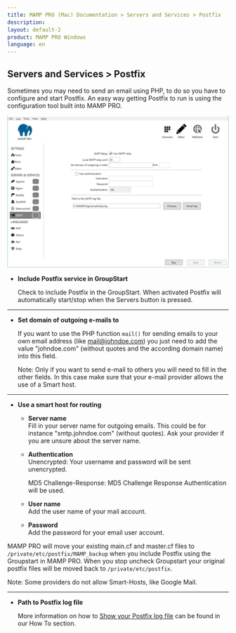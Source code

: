 ```yaml
---
title: MAMP PRO (Mac) Documentation > Servers and Services > Postfix
description: 
layout: default-2
product: MAMP PRO Windows
language: en
---
```


## Servers and Services > Postfix

Sometimes you may need to send an email using PHP, to do so you have to configure and start Postfix. An easy way getting Postfix to run is using the configuration tool built into MAMP PRO. 

![MAMP](/en/MAMP-PRO-Windows/Servers-and-Services/Postfix/Postfix.png)

*  **Include Postfix service in GroupStart**  

   Check to include Postfix in the GroupStart. When activated Postfix will automatically start/stop when the Servers button is   pressed.

---

*  **Set domain of outgoing e-mails to**

   If you want to use the PHP function `mail()` for sending emails to your own email address (like mail@johndoe.com) you
   just need to add the value "johndoe.com" (without quotes and the according domain name) into this field. 
   
   <div class="alert" role="alert">
   Note: Only if you want to send e-mail to others you will need to fill
   in the other fields. In this case make sure that your e-mail provider allows the use of a Smart host.
   </div>
---

*  **Use a smart host for routing**  

    *  **Server name**  
       Fill in your server name for outgoing emails. This could be for instance "smtp.johndoe.com" (without quotes).
       Ask your provider if you are unsure about the server name.  

    *  **Authentication**  
       Unencrypted: Your username and password will be sent unencrypted.
       
       MD5 Challenge-Response: MD5 Challenge Response Authentication will be used.

    *  **User name**  
       Add the user name of your mail account.  

    *  **Password**  
       Add the password for your email user account.  

  
  MAMP PRO will move your existing main.cf and master.cf files to `/private/etc/postfix/MAMP_backup` when you include Postfix using the Groupstart in MAMP PRO. When you stop uncheck Groupstart your original postfix files will be moved back to `/private/etc/postfix`.
  
  <div class="alert" role="alert">
   Note: Some providers do not allow Smart-Hosts, like Google Mail.
   </div>

---

*  **Path to Postfix log file**  

   More information on how to [Show your Postfix log file](../../How-Tos/General/#postfix_log) can be found in our How To section.
